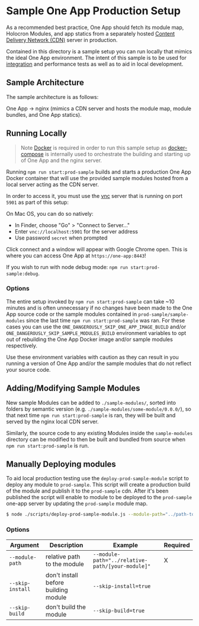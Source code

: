 # Sample One App Production Setup

As a recommended best practice, One App should fetch its module map, Holocron Modules,
and app statics from a separately hosted [Content Delivery Network (CDN)](https://en.wikipedia.org/wiki/Content_delivery_network)
server in production.

Contained in this directory is a sample setup you can run locally that mimics the ideal One App environment. The intent of this sample is to be used for [integration](../__tests__/integration/README.md) and performance tests as well as to aid in local development.

## Sample Architecture

The sample architecture is as follows:

One App → nginx (mimics a CDN server and hosts the module map, module bundles, and One App statics).

## Running Locally

> Note [Docker](https://docs.docker.com/install/) is required in order to run this sample
setup as [docker-compose](https://docs.docker.com/compose/) is internally used
to orchestrate the building and starting up of One App and the nginx server.

Running `npm run start:prod-sample` builds and starts a production One App Docker container that will use
the provided sample modules hosted from a local server acting as the CDN server.

In order to access it, you must use the [vnc](https://en.wikipedia.org/wiki/Virtual_Network_Computing)
server that is running on port `5901` as part of this setup:

On Mac OS, you can do so natively:

- In Finder, choose "Go" > "Connect to Server..."
- Enter `vnc://localhost:5901` for the server address
- Use password `secret` when prompted

Click connect and a window will appear with Google Chrome open. This is
where you can access One App at `https://one-app:8443`!

If you wish to run with node debug mode: `npm run start:prod-sample:debug`.

### Options

The entire setup invoked by `npm run start:prod-sample` can take ~10 minutes and is often unnecessary
if no changes have been made to the One App source code or the sample modules contained in
`prod-sample/sample-modules` since the last time `npm run start:prod-sample` was ran. For these cases
you can use the `ONE_DANGEROUSLY_SKIP_ONE_APP_IMAGE_BUILD` and/or
`ONE_DANGEROUSLY_SKIP_SAMPLE_MODULES_BUILD` environment variables to opt out of
rebuilding the One App Docker image and/or sample modules respectively.

Use these environment variables with caution as they can result in you running a version of One App and/or
the sample modules that do not reflect your source code.

## Adding/Modifying Sample Modules

New sample Modules can be added to `./sample-modules/`, sorted into folders by
semantic version (e.g. `./sample-modules/some-module/0.0.0/`), so that next time
`npm run start:prod-sample` is ran, they will be built and served by the nginx
local CDN server.

Similarly, the source code to any
existing Modules inside the `sample-modules` directory can be modified to then be built
and bundled from source when `npm run start:prod-sample` is run.


## Manually Deploying modules

To aid local production testing use the `deploy-prod-sample-module` script to deploy any module to
`prod-sample`. This script will create a production build of the module and publish it to the `prod-sample` cdn.
After it's been published the script will enable to module to be deployed to the `prod-sample` one-app server by
updating the `prod-sample` module map.

```bash
$ node ./scripts/deploy-prod-sample-module.js --module-path="../path-to-module/[your-module]"
```

### Options

| Argument | Description | Example  | Required |
|----      |---------    |----------|-         |
| `--module-path` |  relative path to the module |`--module-path="../relative-path/[your-module]"` | X |
| `--skip-install` |  don't install before building module |`--skip-install=true` |  |
| `--skip-build` |  don't build the module |`--skip-build=true` |  |


